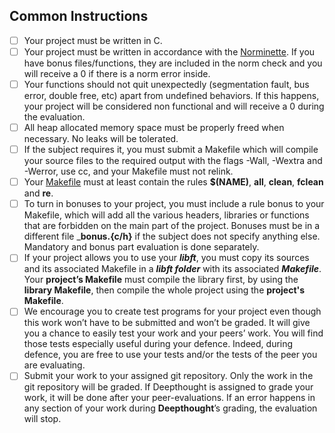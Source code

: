## Common Instructions

- [ ] Your project must be written in C.
- [ ] Your project must be written in accordance with the [Norminette](https://github.com/afmyhouse/norminette). If you have bonus files/functions, they are included in the norm check and you will receive a 0 if there is a norm error inside.
- [ ] Your functions should not quit unexpectedly (segmentation fault, bus error, double free, etc) apart from undefined behaviors. If this happens, your project will be considered non functional and will receive a 0 during the evaluation.
- [ ] All heap allocated memory space must be properly freed when necessary. No leaks will be tolerated.
- [ ] If the subject requires it, you must submit a Makefile which will compile your source files to the required output with the flags -Wall, -Wextra and -Werror, use cc, and your Makefile must not relink.
- [ ] Your [Makefile](https://github.com/afmyhouse/4201-makefile) must at least contain the rules **$(NAME)**, **all**, **clean**, **fclean** and **re**.
- [ ] To turn in bonuses to your project, you must include a rule bonus to your Makefile, which will add all the various headers, libraries or functions that are forbidden on the main part of the project. Bonuses must be in a different file \_**bonus.{c/h}** if the subject does not specify anything else. Mandatory and bonus part evaluation is done separately.
- [ ] If your project allows you to use your _**libft**_, you must copy its sources and its associated Makefile in a _**libft folder**_ with its associated _**Makefile**_. Your **project’s Makefile** must compile the library first, by using the **library Makefile**, then compile the whole project using the **project's Makefile**.
- [ ] We encourage you to create test programs for your project even though this work won’t have to be submitted and won’t be graded. It will give you a chance
to easily test your work and your peers’ work. You will find those tests especially useful during your defence. Indeed, during defence, you are free to use your tests and/or the tests of the peer you are evaluating.
- [ ] Submit your work to your assigned git repository. Only the work in the git repository will be graded. If Deepthought is assigned to grade your work, it will be done after your peer-evaluations. If an error happens in any section of your work during **Deepthought**’s grading, the evaluation will stop.
